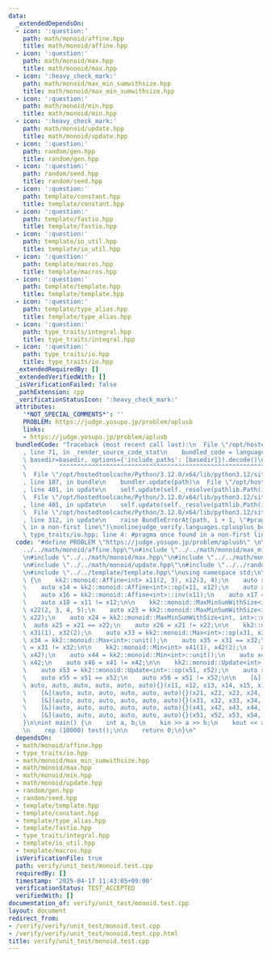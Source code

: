 ```yaml
---
data:
  _extendedDependsOn:
  - icon: ':question:'
    path: math/monoid/affine.hpp
    title: math/monoid/affine.hpp
  - icon: ':question:'
    path: math/monoid/max.hpp
    title: math/monoid/max.hpp
  - icon: ':heavy_check_mark:'
    path: math/monoid/max_min_sumwithsize.hpp
    title: math/monoid/max_min_sumwithsize.hpp
  - icon: ':question:'
    path: math/monoid/min.hpp
    title: math/monoid/min.hpp
  - icon: ':heavy_check_mark:'
    path: math/monoid/update.hpp
    title: math/monoid/update.hpp
  - icon: ':question:'
    path: random/gen.hpp
    title: random/gen.hpp
  - icon: ':question:'
    path: random/seed.hpp
    title: random/seed.hpp
  - icon: ':question:'
    path: template/constant.hpp
    title: template/constant.hpp
  - icon: ':question:'
    path: template/fastio.hpp
    title: template/fastio.hpp
  - icon: ':question:'
    path: template/io_util.hpp
    title: template/io_util.hpp
  - icon: ':question:'
    path: template/macros.hpp
    title: template/macros.hpp
  - icon: ':question:'
    path: template/template.hpp
    title: template/template.hpp
  - icon: ':question:'
    path: template/type_alias.hpp
    title: template/type_alias.hpp
  - icon: ':question:'
    path: type_traits/integral.hpp
    title: type_traits/integral.hpp
  - icon: ':question:'
    path: type_traits/io.hpp
    title: type_traits/io.hpp
  _extendedRequiredBy: []
  _extendedVerifiedWith: []
  _isVerificationFailed: false
  _pathExtension: cpp
  _verificationStatusIcon: ':heavy_check_mark:'
  attributes:
    '*NOT_SPECIAL_COMMENTS*': ''
    PROBLEM: https://judge.yosupo.jp/problem/aplusb
    links:
    - https://judge.yosupo.jp/problem/aplusb
  bundledCode: "Traceback (most recent call last):\n  File \"/opt/hostedtoolcache/Python/3.12.0/x64/lib/python3.12/site-packages/onlinejudge_verify/documentation/build.py\"\
    , line 71, in _render_source_code_stat\n    bundled_code = language.bundle(stat.path,\
    \ basedir=basedir, options={'include_paths': [basedir]}).decode()\n          \
    \         ^^^^^^^^^^^^^^^^^^^^^^^^^^^^^^^^^^^^^^^^^^^^^^^^^^^^^^^^^^^^^^^^^^^^^^^^^^^^^^^^^\n\
    \  File \"/opt/hostedtoolcache/Python/3.12.0/x64/lib/python3.12/site-packages/onlinejudge_verify/languages/cplusplus.py\"\
    , line 187, in bundle\n    bundler.update(path)\n  File \"/opt/hostedtoolcache/Python/3.12.0/x64/lib/python3.12/site-packages/onlinejudge_verify/languages/cplusplus_bundle.py\"\
    , line 401, in update\n    self.update(self._resolve(pathlib.Path(included), included_from=path))\n\
    \  File \"/opt/hostedtoolcache/Python/3.12.0/x64/lib/python3.12/site-packages/onlinejudge_verify/languages/cplusplus_bundle.py\"\
    , line 401, in update\n    self.update(self._resolve(pathlib.Path(included), included_from=path))\n\
    \  File \"/opt/hostedtoolcache/Python/3.12.0/x64/lib/python3.12/site-packages/onlinejudge_verify/languages/cplusplus_bundle.py\"\
    , line 312, in update\n    raise BundleErrorAt(path, i + 1, \"#pragma once found\
    \ in a non-first line\")\nonlinejudge_verify.languages.cplusplus_bundle.BundleErrorAt:\
    \ type_traits/io.hpp: line 4: #pragma once found in a non-first line\n"
  code: "#define PROBLEM \"https://judge.yosupo.jp/problem/aplusb\" \n\n#include \"\
    ../../math/monoid/affine.hpp\"\n#include \"../../math/monoid/max_min_sumwithsize.hpp\"\
    \n#include \"../../math/monoid/max.hpp\"\n#include \"../../math/monoid/min.hpp\"\
    \n#include \"../../math/monoid/update.hpp\"\n#include \"../../random/gen.hpp\"\
    \n#include \"../../template/template.hpp\"\nusing namespace std;\n\nvoid test()\
    \ {\n    kk2::monoid::Affine<int> x11(2, 3), x12(3, 4);\n    auto x13 = x11.eval(5);\n\
    \    auto x14 = kk2::monoid::Affine<int>::op(x11, x12);\n    auto x15 = kk2::monoid::Affine<int>::unit();\n\
    \    auto x16 = kk2::monoid::Affine<int>::inv(x11);\n    auto x17 = x11 == x12;\n\
    \    auto x18 = x11 != x12;\n\n    kk2::monoid::MaxMinSumWithSize<int, int> x21(1),\
    \ x22(2, 3, 4, 5);\n    auto x23 = kk2::monoid::MaxMinSumWithSize<int, int>::op(x21,\
    \ x22);\n    auto x24 = kk2::monoid::MaxMinSumWithSize<int, int>::unit();\n  \
    \  auto x25 = x21 == x22;\n    auto x26 = x21 != x22;\n\n    kk2::monoid::Max<int>\
    \ x31(1), x32(2);\n    auto x33 = kk2::monoid::Max<int>::op(x31, x32);\n    auto\
    \ x34 = kk2::monoid::Max<int>::unit();\n    auto x35 = x31 == x32;\n    auto x36\
    \ = x31 != x32;\n\n    kk2::monoid::Min<int> x41(1), x42(2);\n    auto x43 = kk2::monoid::Min<int>::op(x41,\
    \ x42);\n    auto x44 = kk2::monoid::Min<int>::unit();\n    auto x45 = x41 ==\
    \ x42;\n    auto x46 = x41 != x42;\n\n    kk2::monoid::Update<int> x51(1), x52(2);\n\
    \    auto x53 = kk2::monoid::Update<int>::op(x51, x52);\n    auto x54 = kk2::monoid::Update<int>::unit();\n\
    \    auto x55 = x51 == x52;\n    auto x56 = x51 != x52;\n\n    [&](auto, auto,\
    \ auto, auto, auto, auto, auto, auto){}(x11, x12, x13, x14, x15, x16, x17, x18);\n\
    \    [&](auto, auto, auto, auto, auto, auto){}(x21, x22, x23, x24, x25, x26);\n\
    \    [&](auto, auto, auto, auto, auto, auto){}(x31, x32, x33, x34, x35, x36);\n\
    \    [&](auto, auto, auto, auto, auto, auto){}(x41, x42, x43, x44, x45, x46);\n\
    \    [&](auto, auto, auto, auto, auto, auto){}(x51, x52, x53, x54, x55, x56);\n\
    }\n\nint main() {\n    int a, b;\n    kin >> a >> b;\n    kout << a + b << kendl;\n\
    \n    rep (10000) test();\n\n    return 0;\n}\n"
  dependsOn:
  - math/monoid/affine.hpp
  - type_traits/io.hpp
  - math/monoid/max_min_sumwithsize.hpp
  - math/monoid/max.hpp
  - math/monoid/min.hpp
  - math/monoid/update.hpp
  - random/gen.hpp
  - random/seed.hpp
  - template/template.hpp
  - template/constant.hpp
  - template/type_alias.hpp
  - template/fastio.hpp
  - type_traits/integral.hpp
  - template/io_util.hpp
  - template/macros.hpp
  isVerificationFile: true
  path: verify/unit_test/monoid.test.cpp
  requiredBy: []
  timestamp: '2025-04-17 11:43:05+09:00'
  verificationStatus: TEST_ACCEPTED
  verifiedWith: []
documentation_of: verify/unit_test/monoid.test.cpp
layout: document
redirect_from:
- /verify/verify/unit_test/monoid.test.cpp
- /verify/verify/unit_test/monoid.test.cpp.html
title: verify/unit_test/monoid.test.cpp
---
```

